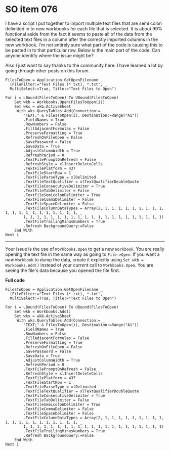 # SO item 076
I have a script I put together to import multiple text files that are semi colon delimited in to new workbooks for each file that is selected. It is about 99% functional aside from the fact it seems to paste all of the data from the selected text files in a column after the correctly imported columns in the new workbook. I'm not entirely sure what part of the code is causing this to be pasted in to that particular row. Below is the main part of the code. Can anyone identify where the issue might be?

Also I just want to say thanks to the community here. I have learned a lot by going through other posts on this forum.

```
FilesToOpen = Application.GetOpenFilename _
  (FileFilter:="Text Files (*.txt), *.txt", _
  MultiSelect:=True, Title:="Text Files to Open")

For i = LBound(FilesToOpen) To UBound(FilesToOpen)
    Set wkb = Workbooks.Open(FilesToOpen(i))
    Set wks = wkb.ActiveSheet
     With wks.QueryTables.Add(Connection:= _
        "TEXT;" & FilesToOpen(i), Destination:=Range("A1"))
        .FieldNames = True
        .RowNumbers = False
        .FillAdjacentFormulas = False
        .PreserveFormatting = True
        .RefreshOnFileOpen = False
        .SavePassword = False
        .SaveData = True
        .AdjustColumnWidth = True
        .RefreshPeriod = 0
        .TextFilePromptOnRefresh = False
        .RefreshStyle = xlInsertDeleteCells
        .TextFilePlatform = 437
        .TextFileStartRow = 1
        .TextFileParseType = xlDelimited
        .TextFileTextQualifier = xlTextQualifierDoubleQuote
        .TextFileConsecutiveDelimiter = True
        .TextFileTabDelimiter = False
        .TextFileSemicolonDelimiter = True
        .TextFileCommaDelimiter = False
        .TextFileSpaceDelimiter = False
        .TextFileColumnDataTypes = Array(2, 1, 1, 1, 1, 1, 1, 1, 1, 1, 1, 1, 1, 1, 1, 1, 1, 1, 1, 1, 1, _
        1, 1, 1, 1, 1, 1, 1, 1, 1, 1, 1, 1, 1, 1, 1, 1, 1, 1, 1, 1, 1)
        .TextFileTrailingMinusNumbers = True
        .Refresh BackgroundQuery:=False
    End With
Next i

```

----

Your issue is the use of `Workbooks.Open` to get a new `Workbook`. You are really opening the text file in the same way as going to `File->Open`. If you want a _new_ `Workbook` to dump the data, create it explicitly using `Set wkb = Workbooks.Add()` instead of your current call to `Workbooks.Open`. You are seeing the file's data because you opened the file first.

**Full code**

```
FilesToOpen = Application.GetOpenFilename _
  (FileFilter:="Text Files (*.txt), *.txt", _
  MultiSelect:=True, Title:="Text Files to Open")

For i = LBound(FilesToOpen) To UBound(FilesToOpen)
    Set wkb = Workbooks.Add()
    Set wks = wkb.ActiveSheet
     With wks.QueryTables.Add(Connection:= _
        "TEXT;" & FilesToOpen(i), Destination:=Range("A1"))
        .FieldNames = True
        .RowNumbers = False
        .FillAdjacentFormulas = False
        .PreserveFormatting = True
        .RefreshOnFileOpen = False
        .SavePassword = False
        .SaveData = True
        .AdjustColumnWidth = True
        .RefreshPeriod = 0
        .TextFilePromptOnRefresh = False
        .RefreshStyle = xlInsertDeleteCells
        .TextFilePlatform = 437
        .TextFileStartRow = 1
        .TextFileParseType = xlDelimited
        .TextFileTextQualifier = xlTextQualifierDoubleQuote
        .TextFileConsecutiveDelimiter = True
        .TextFileTabDelimiter = False
        .TextFileSemicolonDelimiter = True
        .TextFileCommaDelimiter = False
        .TextFileSpaceDelimiter = False
        .TextFileColumnDataTypes = Array(2, 1, 1, 1, 1, 1, 1, 1, 1, 1, 1, 1, 1, 1, 1, 1, 1, 1, 1, 1, 1, _
        1, 1, 1, 1, 1, 1, 1, 1, 1, 1, 1, 1, 1, 1, 1, 1, 1, 1, 1, 1, 1)
        .TextFileTrailingMinusNumbers = True
        .Refresh BackgroundQuery:=False
    End With
Next i

```

